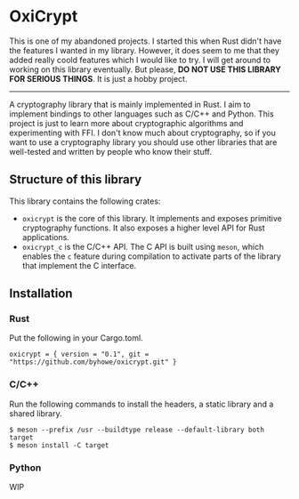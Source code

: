 # OxiCrypt

This is one of my abandoned projects. I started this when Rust didn't have the
features I wanted in my library. However, it does seem to me that they added
really coold features which I would like to try. I will get around to working
on this library eventually. But please, **DO NOT USE THIS LIBRARY FOR SERIOUS
THINGS**. It is just a hobby project.

---

A cryptography library that is mainly implemented in Rust. I aim to implement bindings to other languages such as C/C++ and Python. This project is just to learn more about cryptographic algorithms and experimenting with FFI. I don't know much about cryptography, so if you want to use a cryptography library you should use other libraries that are well-tested and written by people who know their stuff.

## Structure of this library

This library contains the following crates:

* `oxicrypt` is the core of this library. It implements and exposes primitive cryptography functions. It also exposes a higher level API for Rust applications.
* `oxicrypt_c` is the C/C++ API. The C API is built using `meson`, which enables the `c` feature during compilation to activate parts of the library that implement the C interface.

## Installation

### Rust

Put the following in your Cargo.toml.
```
oxicrypt = { version = "0.1", git = "https://github.com/byhowe/oxicrypt.git" }
```

### C/C++

Run the following commands to install the headers, a static library and a shared library.
```
$ meson --prefix /usr --buildtype release --default-library both target
$ meson install -C target
```

### Python

WIP
